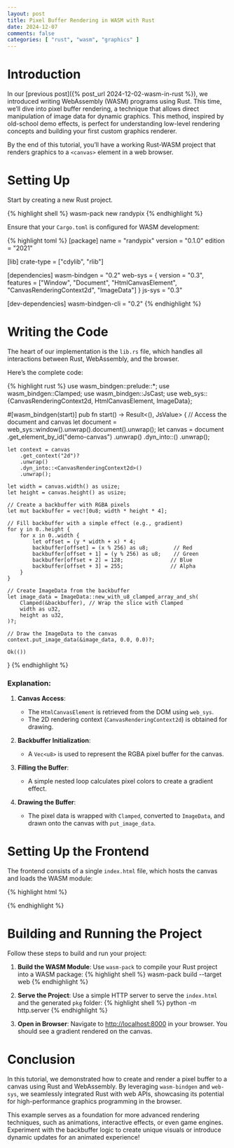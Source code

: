 ```yaml
---
layout: post
title: Pixel Buffer Rendering in WASM with Rust
date: 2024-12-07
comments: false
categories: [ "rust", "wasm", "graphics" ]
---
```


# Introduction

In our [previous post]({% post_url 2024-12-02-wasm-in-rust %}), we introduced writing WebAssembly (WASM) programs using Rust. This time, we’ll dive into pixel 
buffer rendering, a technique that allows direct manipulation of image data for dynamic graphics. This method, inspired 
by old-school demo effects, is perfect for understanding low-level rendering concepts and building your first custom 
graphics renderer.

By the end of this tutorial, you’ll have a working Rust-WASM project that renders graphics to a `<canvas>` element in a 
web browser.

# Setting Up

Start by creating a new Rust project. 

{% highlight shell %}
wasm-pack new randypix
{% endhighlight %}

Ensure that your `Cargo.toml` is configured for WASM development:

{% highlight toml %}
[package]
name = "randypix"
version = "0.1.0"
edition = "2021"

[lib]
crate-type = ["cdylib", "rlib"]

[dependencies]
wasm-bindgen = "0.2"
web-sys = { version = "0.3", features = ["Window", "Document", "HtmlCanvasElement", "CanvasRenderingContext2d", "ImageData"] }
js-sys = "0.3"

[dev-dependencies]
wasm-bindgen-cli = "0.2"
{% endhighlight %}

# Writing the Code

The heart of our implementation is the `lib.rs` file, which handles all interactions between Rust, WebAssembly, and 
the browser. 

Here’s the complete code:

{% highlight rust %}
use wasm_bindgen::prelude::*;
use wasm_bindgen::Clamped;
use wasm_bindgen::JsCast;
use web_sys::{CanvasRenderingContext2d, HtmlCanvasElement, ImageData};

#[wasm_bindgen(start)]
pub fn start() -> Result<(), JsValue> {
    // Access the document and canvas
    let document = web_sys::window().unwrap().document().unwrap();
    let canvas = document
        .get_element_by_id("demo-canvas")
        .unwrap()
        .dyn_into::<HtmlCanvasElement>()
        .unwrap();

    let context = canvas
        .get_context("2d")?
        .unwrap()
        .dyn_into::<CanvasRenderingContext2d>()
        .unwrap();

    let width = canvas.width() as usize;
    let height = canvas.height() as usize;

    // Create a backbuffer with RGBA pixels
    let mut backbuffer = vec![0u8; width * height * 4];

    // Fill backbuffer with a simple effect (e.g., gradient)
    for y in 0..height {
        for x in 0..width {
            let offset = (y * width + x) * 4;
            backbuffer[offset] = (x % 256) as u8;        // Red
            backbuffer[offset + 1] = (y % 256) as u8;    // Green
            backbuffer[offset + 2] = 128;               // Blue
            backbuffer[offset + 3] = 255;               // Alpha
        }
    }

    // Create ImageData from the backbuffer
    let image_data = ImageData::new_with_u8_clamped_array_and_sh(
        Clamped(&backbuffer), // Wrap the slice with Clamped
        width as u32,
        height as u32,
    )?;

    // Draw the ImageData to the canvas
    context.put_image_data(&image_data, 0.0, 0.0)?;

    Ok(())
}
{% endhighlight %}

### Explanation:
1. **Canvas Access**:
   - The `HtmlCanvasElement` is retrieved from the DOM using `web_sys`.
   - The 2D rendering context (`CanvasRenderingContext2d`) is obtained for drawing.

2. **Backbuffer Initialization**:
   - A `Vec<u8>` is used to represent the RGBA pixel buffer for the canvas.

3. **Filling the Buffer**:
   - A simple nested loop calculates pixel colors to create a gradient effect.

4. **Drawing the Buffer**:
   - The pixel data is wrapped with `Clamped`, converted to `ImageData`, and drawn onto the canvas with `put_image_data`.

# Setting Up the Frontend

The frontend consists of a single `index.html` file, which hosts the canvas and loads the WASM module:

{% highlight html %}
<!DOCTYPE html>
<html lang="en">
<head>
    <meta charset="UTF-8">
    <meta name="viewport" content="width=device-width, initial-scale=1.0">
    <title>Rust WebAssembly Demo</title>
</head>
<body>
<canvas id="demo-canvas" width="800" height="600"></canvas>
<script type="module">
    import init from './pkg/randypix.js';
    init();
</script>
</body>
</html>
{% endhighlight %}

# Building and Running the Project

Follow these steps to build and run your project:

1. **Build the WASM Module**:
   Use `wasm-pack` to compile your Rust project into a WASM package:
   {% highlight shell %}
   wasm-pack build --target web
   {% endhighlight %}

2. **Serve the Project**:
   Use a simple HTTP server to serve the `index.html` and the generated `pkg` folder:
   {% highlight shell %}
   python -m http.server
   {% endhighlight %}

3. **Open in Browser**:
   Navigate to [http://localhost:8000](http://localhost:8000) in your browser. You should see a gradient rendered on the canvas.

# Conclusion

In this tutorial, we demonstrated how to create and render a pixel buffer to a canvas using Rust and WebAssembly. By 
leveraging `wasm-bindgen` and `web-sys`, we seamlessly integrated Rust with web APIs, showcasing its potential for 
high-performance graphics programming in the browser.

This example serves as a foundation for more advanced rendering techniques, such as animations, interactive effects, or 
even game engines. Experiment with the backbuffer logic to create unique visuals or introduce dynamic updates for an 
animated experience!
